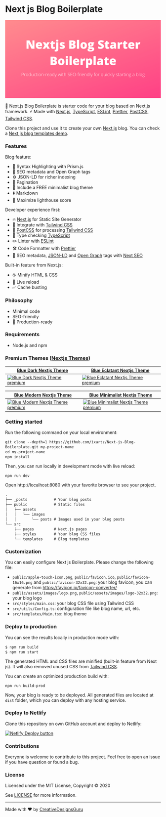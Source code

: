 # Next js Blog Boilerplate

<p align="center">
  <a href="https://creativedesignsguru.com/demo/Nextjs-Blog-Boilerplate/"><img src="public/assets/images/nextjs-starter-banner.png?raw=true" alt="Nextjs starter banner"></a>
</p>

🚀 Next.js Blog Boilerplate is starter code for your blog based on Next.js framework. ⚡️ Made with [Next.js](https://nextjs.org), [TypeScript](https://www.typescriptlang.org), [ESLint](https://eslint.org), [Prettier](https://prettier.io), [PostCSS](https://postcss.org), [Tailwind CSS](https://tailwindcss.com).

Clone this project and use it to create your own [Next.js](https://nextjs.org) blog. You can check a [Next js blog templates demo](https://creativedesignsguru.com/demo/Nextjs-Blog-Boilerplate/).

### Features

Blog feature:

- 🎈 Syntax Highlighting with Prism.js
- 🤖 SEO metadata and Open Graph tags
- ⚙️ JSON-LD for richer indexing
- 📖 Pagination
- 🌈 Include a FREE minimalist blog theme
- ⬇️ Markdown
- 💯 Maximize lighthouse score

Developer experience first:

- 🔥 [Next.js](https://nextjs.org) for Static Site Generator
- 🎨 Integrate with [Tailwind CSS](https://tailwindcss.com)
- 💅 [PostCSS](https://postcss.org) for processing [Tailwind CSS](https://tailwindcss.com)
- 🎉 Type checking [TypeScript](https://www.typescriptlang.org)
- ✏️ Linter with [ESLint](https://eslint.org)
- 🛠 Code Formatter with [Prettier](https://prettier.io)
- 🦊 SEO metadata, [JSON-LD](https://developers.google.com/search/docs/guides/intro-structured-data) and [Open Graph](https://ogp.me/) tags with [Next SEO](https://github.com/garmeeh/next-seo)

Built-in feature from Next.js:

- ☕ Minify HTML & CSS
- 💨 Live reload
- ✅ Cache busting

### Philosophy

- Minimal code
- SEO-friendly
- 🚀 Production-ready

### Requirements

- Node.js and npm

### Premium Themes ([Nextjs Themes](https://creativedesignsguru.com/category/nextjs/))

| [Blue Dark Nextjs Theme](https://creativedesignsguru.com/blue-dark-nextjs-theme/) | [Blue Eclatant Nextjs Theme](https://creativedesignsguru.com/blue-eclatant-nextjs-theme/) |
| --- | --- |
| [![Blue Dark Nextjs Theme premium](https://creativedesignsguru.com/assets/images/themes/blue-dark-mode-nextjs-theme-homepage-xs.png)](https://creativedesignsguru.com/blue-dark-nextjs-theme/) | [![Blue Eclatant Nextjs Theme premium](https://creativedesignsguru.com/assets/images/themes/eclatant-blue-nextjs-theme-homepage-xs.png)](https://creativedesignsguru.com/blue-eclatant-nextjs-theme/) |

| [Blue Modern Nextjs Theme](https://creativedesignsguru.com/blue-modern-nextjs-theme/) | [Blue Minimalist Nextjs Theme](https://creativedesignsguru.com/blue-minimalist-nextjs-theme/) |
| --- | --- |
| [![Blue Modern Nextjs Theme premium](https://creativedesignsguru.com/assets/images/themes/modern-blue-nextjs-theme-homepage-xs.png)](https://creativedesignsguru.com/blue-modern-nextjs-theme/) | [![Blue Minimalist Nextjs Theme premium](https://creativedesignsguru.com/assets/images/themes/minimalist-blue-nextjs-theme-homepage-xs.png)](https://creativedesignsguru.com/blue-minimalist-nextjs-theme/) |

### Getting started

Run the following command on your local environment:

```
git clone --depth=1 https://github.com/ixartz/Next-js-Blog-Boilerplate.git my-project-name
cd my-project-name
npm install
```

Then, you can run locally in development mode with live reload:

```
npm run dev
```

Open http://localhost:8080 with your favorite browser to see your project.

```
.
├── _posts            # Your blog posts
├── public            # Static files
│   ├── assets
│   │   └── images
│   │       └── posts # Images used in your blog posts
└── src
    ├── pages         # Next.js pages
    ├── styles        # Your blog CSS files
    └── templates     # Blog templates
```

### Customization

You can easily configure Next js Boilerplate. Please change the following file:

- `public/apple-touch-icon.png`, `public/favicon.ico`, `public/favicon-16x16.png` and `public/favicon-32x32.png`: your blog favicon, you can generate from https://favicon.io/favicon-converter/
- `public/assets/images/logo.png`, `public/assets/images/logo-32x32.png`: your blog logo
- `src/styles/main.css`: your blog CSS file using Tailwind CSS
- `src/utils/Config.ts`: configuration file like blog name, url, etc.
- `src/templates/Main.tsx`: blog theme

### Deploy to production

You can see the results locally in production mode with:

```
$ npm run build
$ npm run start
```

The generated HTML and CSS files are minified (built-in feature from Next js). It will also removed unused CSS from [Tailwind CSS](https://tailwindcss.com).

You can create an optimized production build with:

```
npm run build-prod
```

Now, your blog is ready to be deployed. All generated files are located at `dist` folder, which you can deploy with any hosting service.

### Deploy to Netlify

Clone this repository on own GitHub account and deploy to Netlify:

[![Netlify Deploy button](https://www.netlify.com/img/deploy/button.svg)](https://app.netlify.com/start/deploy?repository=https://github.com/ixartz/Next-js-Blog-Boilerplate)

### Contributions

Everyone is welcome to contribute to this project. Feel free to open an issue if you have question or found a bug.

### License

Licensed under the MIT License, Copyright © 2020

See [LICENSE](LICENSE) for more information.

---

Made with ♥ by [CreativeDesignsGuru](https://creativedesignsguru.com)
